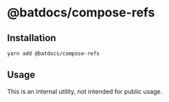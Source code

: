 # @batdocs/compose-refs

## Installation

```sh
yarn add @batdocs/compose-refs
```

## Usage

This is an internal utility, not intended for public usage.
